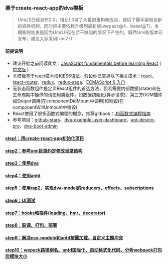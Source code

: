 ### 基于create-react-app的dva模板
> UmiJS已经发布2.0，相比1.0做了大量的重构和改进，提供了脚手架和全新的插件机制，同时把主要依赖升级到最新版(wepack@4、babel@7)，本模板的初衷是因为Umi1.0存在若干缺陷的情况下产生的，既然Umi新版本已发布，建议大家采用Umi2.0

#### 前提说明
+ 建议开始之前阅读此文：[JavaScript fundamentals before learning React](https://www.robinwieruch.de/javascript-fundamentals-react-requirements/) ( [中文版](https://mp.weixin.qq.com/s/2HLrU43Qsc61gaeJj2Q2Og) )
+ 本模板基于react技术栈和ES6语法，假设你已掌握以下相关技术：[react](https://reactjs.org/)、[react-router](https://reacttraining.com/react-router/web/guides/philosophy)、[redux](https://redux.js.org)、[redux-saga](https://redux-saga.js.org/)、[ECMAScript 6 入门](http://es6.ruanyifeng.com/)
+ 无状态函数组件是定义React组件的首选方法，但若需要内部数据(state)和在生命周期中操作的请使用类组件，如数据初始化(异步请求)、第三方DOM插件如Swiper调用(在componentDidMount中调用)和销毁(在componentWillUnmount中销毁)
+ React使用了很多函数式编程的概念，推荐gitbook：[JS函数式编程指南](https://llh911001.gitbooks.io/mostly-adequate-guide-chinese/content/)
+ 参考项目：[github-stars](https://github.com/sorrycc/github-stars)、[dva-example-user-dashboard](https://github.com/dvajs/dva-example-user-dashboard)、[ant-design-pro](https://github.com/ant-design/ant-design-pro)、[dva-boot-admin](https://github.com/LANIF-UI/dva-boot-admin)


#### [step1：用create-react-app初始化项目](https://github.com/tonyfree/dva-template/tree/step1)

#### [step2：参考umi目录约定修改目录结构](https://github.com/tonyfree/dva-template/tree/step2)

#### [step3：使用dva](https://github.com/tonyfree/dva-template/tree/step3)

#### [step4：使用antd](https://github.com/tonyfree/dva-template/tree/step4)

#### [step5：使用rap2、实现dva-model的reducers、effects、subscriptions](https://github.com/tonyfree/dva-template/tree/step5)

#### [step6：UI测试](https://github.com/tonyfree/dva-template/tree/step6)

#### [step7：hooks和插件(loading、hmr、decorator)](https://github.com/tonyfree/dva-template/tree/step7)

#### [step8：联调、打包、部署](https://github.com/tonyfree/dva-template/tree/step8)

#### [step9：解决css-module和antd按需加载、自定义主题冲突](https://github.com/tonyfree/dva-template/tree/step9)

#### [step10：wepack路径别名、antd国际化、自动格式化代码、分析webpack打包后模块大小](https://github.com/tonyfree/dva-template/tree/step10)